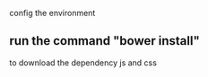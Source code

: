 config the environment
    
## run the command "bower install"
to download the dependency js and css
